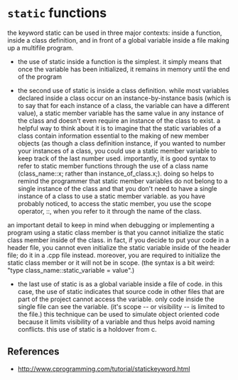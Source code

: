 # `static` functions

the keyword static can be used in three major contexts: inside a function,
inside a class definition, and in front of a global variable inside a file
making up a multifile program.

- the use of static inside a function is the simplest. it simply means that once
the variable has been initialized, it remains in memory until the end of the
program

- the second use of static is inside a class definition. while most variables
declared inside a class occur on an instance-by-instance basis (which is to say
that for each instance of a class, the variable can have a different value), a
static member variable has the same value in any instance of the class and
doesn't even require an instance of the class to exist. a helpful way to think
about it is to imagine that the static variables of a class contain information
essential to the making of new member objects (as though a class definition
instance, if you wanted to number your instances of a class, you could use a
static member variable to keep track of the last number used. importantly, it is
good syntax to refer to static member functions through the use of a class name
(class_name::x; rather than instance_of_class.x;). doing so helps to remind the
programmer that static member variables do not belong to a single instance of
the class and that you don't need to have a single instance of a class to use a
static member variable. as you have probably noticed, to access the static
member, you use the scope operator, ::, when you refer to it through the name of
the class.

an important detail to keep in mind when debugging or implementing a program
using a static class member is that you cannot initialize the static class
member inside of the class. in fact, if you decide to put your code in a header
file, you cannot even initialize the static variable inside of the header file;
do it in a .cpp file instead. moreover, you are required to initialize the
static class member or it will not be in scope. (the syntax is a bit weird:
"type class_name::static_variable = value".) 

- the last use of static is as a global variable inside a file of code. in this
case, the use of static indicates that source code in other files that are part
of the project cannot access the variable. only code inside the single file can
see the variable. (it's scope -- or visibility -- is limited to the file.) this
technique can be used to simulate object oriented code because it limits
visibility of a variable and thus helps avoid naming conflicts. this use of
static is a holdover from c.


## References 

- http://www.cprogramming.com/tutorial/statickeyword.html
